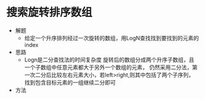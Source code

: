 # 搜索旋转排序数组
- 解题
    - 给定一个升序排列经过一次旋转的数组，用LogN查找找到要找到的元素的index
- 思路
    - Logn是二分查找法的时间复杂度
    旋转后的数组分成两个升序子数组，且一个子数组中任意元素都大于另外一个数组的元素，
    仍然采用二分法，第一次二分后比较左右元素大小，若left>right,则其中包括了两个子序列，
    找到包含目标元素的一组继续二分即可
- 方法